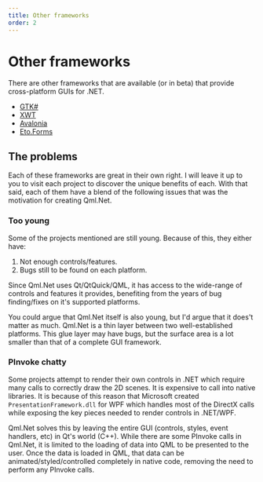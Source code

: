 ```yaml
---
title: Other frameworks
order: 2
---
```


# Other frameworks

There are other frameworks that are available (or in beta) that provide cross-platform GUIs for .NET.

* [GTK#](https://www.mono-project.com/docs/gui/gtksharp/)
* [XWT](https://github.com/mono/xwt)
* [Avalonia](https://github.com/AvaloniaUI/Avalonia)
* [Eto.Forms](https://github.com/picoe/Eto)

## The problems

Each of these frameworks are great in their own right. I will leave it up to you to visit each project to discover the unique benefits of each. With that said, each of them have a blend of the following issues that was the motivation for creating Qml.Net.

### Too young

Some of the projects mentioned are still young. Because of this, they either have:
1. Not enough controls/features.
2. Bugs still to be found on each platform.

Since Qml.Net uses Qt/QtQuick/QML, it has access to the wide-range of controls and features it provides, benefiting from the years of bug finding/fixes on it's supported platforms.

You could argue that Qml.Net itself is also young, but I'd argue that it does't matter as much. Qml.Net is a thin layer between two well-established platforms. This glue layer may have bugs, but the surface area is a lot smaller than that of a complete GUI framework.

### PInvoke chatty

Some projects attempt to render their own controls in .NET which require many calls to correctly draw the 2D scenes. It is expensive to call into native libraries. It is because of this reason that Microsoft created ```PresentationFramework.dll``` for WPF which handles most of the DirectX calls while exposing the key pieces needed to render controls in .NET/WPF.

Qml.Net solves this by leaving the entire GUI (controls, styles, event handlers, etc) in Qt's world (C++). While there are some PInvoke calls in Qml.Net, it is limited to the loading of data into QML to be presented to the user. Once the data is loaded in QML, that data can be animated/styled/controlled completely in native code, removing the need to perform any PInvoke calls.